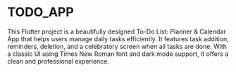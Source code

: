# TODO_APP
This Flutter project is a beautifully designed To-Do List: Planner &amp; Calendar App that helps users manage daily tasks efficiently. It features task addition, reminders, deletion, and a celebratory screen when all tasks are done. With a classic UI using Times New Roman font and dark mode support, it offers a clean and professional experience.
